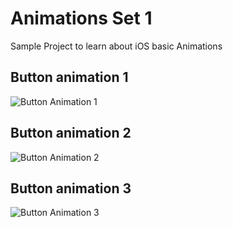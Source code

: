 # Animations Set 1

Sample Project to learn about iOS basic Animations

## Button animation 1

<Img alt="Button Animation 1" src="https://github.com/SanjithKanagavel/iOS-Practice-Apps/blob/master/Animation1/Animation%201/Gifs/animation1.gif"/>

## Button animation 2

<Img alt="Button Animation 2" src="https://github.com/SanjithKanagavel/iOS-Practice-Apps/blob/master/Animation1/Animation%201/Gifs/animation2.gif"/>

## Button animation 3

<Img alt="Button Animation 3" src="https://github.com/SanjithKanagavel/iOS-Practice-Apps/blob/master/Animation1/Animation%201/Gifs/animation3.gif"/>
